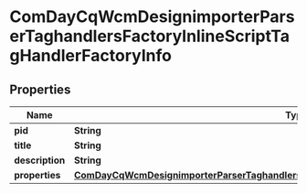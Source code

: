 

# ComDayCqWcmDesignimporterParserTaghandlersFactoryInlineScriptTagHandlerFactoryInfo

## Properties

Name | Type | Description | Notes
------------ | ------------- | ------------- | -------------
**pid** | **String** |  |  [optional]
**title** | **String** |  |  [optional]
**description** | **String** |  |  [optional]
**properties** | [**ComDayCqWcmDesignimporterParserTaghandlersFactoryInlineScriptTagHandlerFactoryProperties**](ComDayCqWcmDesignimporterParserTaghandlersFactoryInlineScriptTagHandlerFactoryProperties.md) |  |  [optional]



